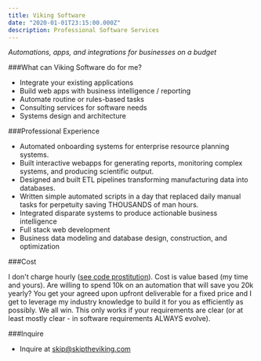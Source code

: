 ```yaml
---
title: Viking Software
date: "2020-01-01T23:15:00.000Z"
description: Professional Software Services
---
```

*Automations, apps, and integrations for businesses on a budget*

###What can Viking Software do for me?

* Integrate your existing applications
* Build web apps with business intelligence / reporting
* Automate routine or rules-based tasks
* Consulting services for software needs
* Systems design and architecture

###Professional Experience

* Automated onboarding systems for enterprise resource planning systems.  
* Built interactive webapps for generating reports, monitoring complex systems,
and producing scientific output.
* Designed and built ETL pipelines transforming manufacturing data into databases.
* Written simple automated scripts in a day that replaced daily manual tasks for perpetuity saving THOUSANDS of man hours.
* Integrated disparate systems to produce actionable business intelligence
* Full stack web development
* Business data modeling and database design, construction, and optimization

###Cost

I don't charge hourly ([see code prostitution](/code-hooker)).  Cost is value based (my time and yours). 
Are willing to spend 10k on an automation that will save you 20k yearly? You get your agreed upon upfront deliverable for a fixed price and I get to 
leverage my industry knowledge to build it for you as efficiently as possibly.  We all win.  This only works if your requirements
are clear (or at least mostly clear - in software requirements ALWAYS evolve).  

###Inquire

* Inquire at [skip@skiptheviking.com](mailto:skip)


